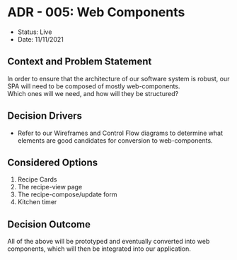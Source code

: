 # ADR - 005: Web Components

* Status: Live
* Date: 11/11/2021

## Context and Problem Statement

In order to ensure that the architecture of our software system is robust, our SPA will need to be composed of mostly web-components.  
Which ones will we need, and how will they be structured?

## Decision Drivers

* Refer to our Wireframes and Control Flow diagrams to determine what elements are good candidates for conversion to web-components.

## Considered Options

1. Recipe Cards
2. The recipe-view page
3. The recipe-compose/update form
4. Kitchen timer

## Decision Outcome

All of the above will be prototyped and eventually converted into web components, which will then be integrated into our application.
